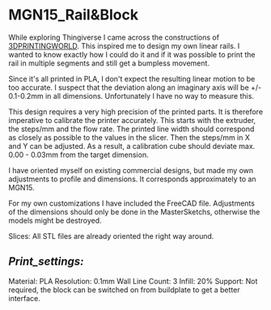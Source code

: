 MGN15_Rail&Block
================

While exploring Thingiverse I came across the constructions of [3DPRINTINGWORLD](https://www.thingiverse.com/3DPRINTINGWORLD/). This inspired me to design my own linear rails. I wanted to know exactly how I could do it and if it was possible to print the rail in multiple segments and still get a bumpless movement.

Since it's all printed in PLA, I don't expect the resulting linear motion to be too accurate. I suspect that the deviation along an imaginary axis will be +/- 0.1-0.2mm in all dimensions. Unfortunately I have no way to measure this.

This design requires a very high precision of the printed parts. It is therefore imperative to calibrate the printer accurately. 
This starts with the extruder, the steps/mm and the flow rate. The printed line width should correspond as closely as possible to the values in the slicer. Then the steps/mm in X and Y can be adjusted. As a result, a calibration cube should deviate max. 0.00 - 0.03mm from the target dimension.

I have oriented myself on existing commercial designs, but made my own adjustments to profile and dimensions. It corresponds approximately to an MGN15.

For my own customizations I have included the FreeCAD file. Adjustments of the dimensions should only be done in the MasterSketchs, otherwise the models might be destroyed.

Slices:
All STL files are already oriented the right way around.

_Print_settings:_
---------------
Material: PLA
Resolution: 0.1mm
Wall Line Count: 3
Infill: 20%
Support: Not required, the block can be switched on from buildplate to get a better interface.
